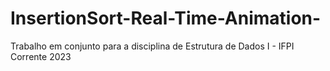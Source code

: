 # InsertionSort-Real-Time-Animation-
Trabalho em conjunto para a disciplina de Estrutura de Dados I - IFPI Corrente 2023
